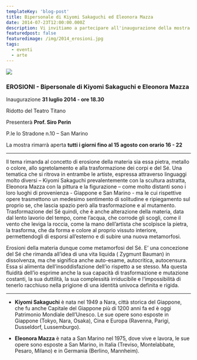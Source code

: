 ```yaml
---
templateKey: 'blog-post'
title: Bipersonale di Kiyomi Sakaguchi ed Eleonora Mazza
date: 2014-07-23T12:00:00.000Z
description: Vi invitiamo a partecipare all'inaugurazione della mostra  
featuredpost: false
featuredimage: /img/2014_erosioni.jpg
tags:
  - eventi
  - arte
---
```


![](/img/2014_erosioni.jpg)

### EROSIONI - Bipersonale di Kiyomi Sakaguchi e Eleonora Mazza

Inaugurazione **31 luglio 2014 - ore 18.30**

Ridotto del Teatro Titano

Presenterà **Prof. Siro Perin**

P.le lo Stradone n.10 – San Marino

La mostra rimarrà aperta **tutti i giorni fino al 15 agosto con orario 16 - 22**

<hr/>

Il tema rimanda al concetto di erosione della materia sia essa pietra, metallo o colore, allo sgretolamento e alla trasformazione dei corpi e del Sé. Una tematica che si ritrova in entrambe le artiste, espressa attraverso linguaggi molto diversi – Kiyomi Sakaguchi prevalentemente con la scultura astratta, Eleonora Mazza con la pittura e la figurazione – come molto distanti sono i loro luoghi di provenienza - Giappone e San Marino - ma le cui rispettive opere trasmettono un medesimo sentimento di solitudine e ripiegamento sul proprio se, che lascia spazio però alla trasformazione e al mutamento. Trasformazione del Sé quindi, che è anche alterazione della materia, data dal lento lavorio del tempo, come l’acqua, che corrode gli scogli, come il vento che leviga la roccia, come la mano dell’artista che scolpisce la pietra, la trasforma, che da forma e colore al proprio vissuto interiore, permettendogli di esporsi all’esterno e di subire una nuova metamorfosi.

Erosioni della materia dunque come metamorfosi del Sé. E’ una concezione del Sé che rimanda all’idea di una vita liquida ( Zygmunt Bauman) in dissolvenza, ma che significa anche auto-esame, autocritica, autocensura. Essa si alimenta dell’insoddisfazione dell’io rispetto a se stesso. Ma questa fluidità dell’io esprime anche la sua capacità di trasformazione e mutazione costanti, la sua duttilità, la sua complessità irriducibile e l’impossibilità di tenerlo racchiuso nella prigione di una identità univoca definita e rigida.

<hr/>

- **Kiyomi Sakaguchi** è nata nel 1949 a Nara, città storica del Giappone, che fu anche Capitale del Giappone più di 1200 anni fa ed è oggi Patrimonio Mondiale dell’Unesco. Le sue opere sono esposte in Giappone (Tokyo, Nara, Osaka), Cina e Europa (Ravenna, Parigi, Dusseldorf, Lussemburgo).

- **Eleonora Mazza**  è nata a San Marino nel 1975, dove vive e lavora, le sue opere sono esposte a San Marino, in Italia (Treviso, Montelabbate, Pesaro, Milano) e in Germania (Berlino, Mannheim).